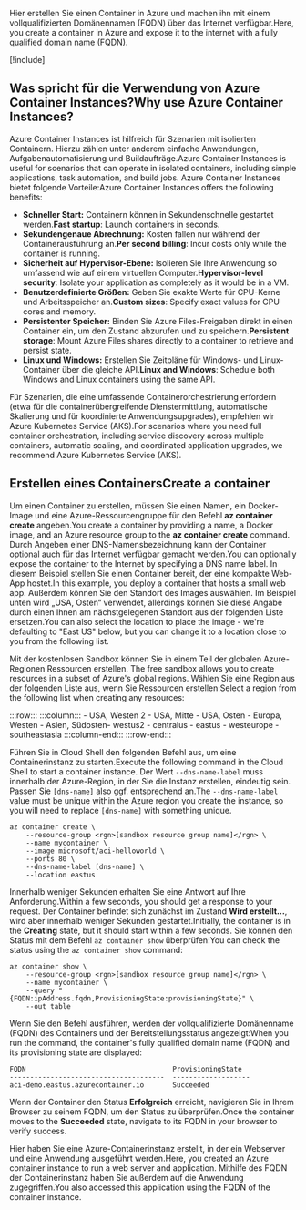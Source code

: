 <span data-ttu-id="cd808-101">Hier erstellen Sie einen Container in Azure und machen ihn mit einem vollqualifizierten Domänennamen (FQDN) über das Internet verfügbar.</span><span class="sxs-lookup"><span data-stu-id="cd808-101">Here, you create a container in Azure and expose it to the internet with a fully qualified domain name (FQDN).</span></span>

[!include[](../../../includes/azure-sandbox-activate.md)]

## <a name="why-use-azure-container-instances"></a><span data-ttu-id="cd808-102">Was spricht für die Verwendung von Azure Container Instances?</span><span class="sxs-lookup"><span data-stu-id="cd808-102">Why use Azure Container Instances?</span></span>

<span data-ttu-id="cd808-103">Azure Container Instances ist hilfreich für Szenarien mit isolierten Containern. Hierzu zählen unter anderem einfache Anwendungen, Aufgabenautomatisierung und Buildaufträge.</span><span class="sxs-lookup"><span data-stu-id="cd808-103">Azure Container Instances is useful for scenarios that can operate in isolated containers, including simple applications, task automation, and build jobs.</span></span> <span data-ttu-id="cd808-104">Azure Container Instances bietet folgende Vorteile:</span><span class="sxs-lookup"><span data-stu-id="cd808-104">Azure Container Instances offers the following benefits:</span></span>

- <span data-ttu-id="cd808-105">**Schneller Start:** Containern können in Sekundenschnelle gestartet werden.</span><span class="sxs-lookup"><span data-stu-id="cd808-105">**Fast startup**: Launch containers in seconds.</span></span>
- <span data-ttu-id="cd808-106">**Sekundengenaue Abrechnung:** Kosten fallen nur während der Containerausführung an.</span><span class="sxs-lookup"><span data-stu-id="cd808-106">**Per second billing**: Incur costs only while the container is running.</span></span>
- <span data-ttu-id="cd808-107">**Sicherheit auf Hypervisor-Ebene:** Isolieren Sie Ihre Anwendung so umfassend wie auf einem virtuellen Computer.</span><span class="sxs-lookup"><span data-stu-id="cd808-107">**Hypervisor-level security**: Isolate your application as completely as it would be in a VM.</span></span>
- <span data-ttu-id="cd808-108">**Benutzerdefinierte Größen:** Geben Sie exakte Werte für CPU-Kerne und Arbeitsspeicher an.</span><span class="sxs-lookup"><span data-stu-id="cd808-108">**Custom sizes**: Specify exact values for CPU cores and memory.</span></span>
- <span data-ttu-id="cd808-109">**Persistenter Speicher:** Binden Sie Azure Files-Freigaben direkt in einen Container ein, um den Zustand abzurufen und zu speichern.</span><span class="sxs-lookup"><span data-stu-id="cd808-109">**Persistent storage**: Mount Azure Files shares directly to a container to retrieve and persist state.</span></span>
- <span data-ttu-id="cd808-110">**Linux und Windows:** Erstellen Sie Zeitpläne für Windows- und Linux-Container über die gleiche API.</span><span class="sxs-lookup"><span data-stu-id="cd808-110">**Linux and Windows**: Schedule both Windows and Linux containers using the same API.</span></span>

<span data-ttu-id="cd808-111">Für Szenarien, die eine umfassende Containerorchestrierung erfordern (etwa für die containerübergreifende Dienstermittlung, automatische Skalierung und für koordinierte Anwendungsupgrades), empfehlen wir Azure Kubernetes Service (AKS).</span><span class="sxs-lookup"><span data-stu-id="cd808-111">For scenarios where you need full container orchestration, including service discovery across multiple containers, automatic scaling, and coordinated application upgrades, we recommend Azure Kubernetes Service (AKS).</span></span>

## <a name="create-a-container"></a><span data-ttu-id="cd808-112">Erstellen eines Containers</span><span class="sxs-lookup"><span data-stu-id="cd808-112">Create a container</span></span>

<span data-ttu-id="cd808-113">Um einen Container zu erstellen, müssen Sie einen Namen, ein Docker-Image und eine Azure-Ressourcengruppe für den Befehl **az container create** angeben.</span><span class="sxs-lookup"><span data-stu-id="cd808-113">You create a container by providing a name, a Docker image, and an Azure resource group to the **az container create** command.</span></span> <span data-ttu-id="cd808-114">Durch Angeben einer DNS-Namensbezeichnung kann der Container optional auch für das Internet verfügbar gemacht werden.</span><span class="sxs-lookup"><span data-stu-id="cd808-114">You can optionally expose the container to the Internet by specifying a DNS name label.</span></span> <span data-ttu-id="cd808-115">In diesem Beispiel stellen Sie einen Container bereit, der eine kompakte Web-App hostet.</span><span class="sxs-lookup"><span data-stu-id="cd808-115">In this example, you deploy a container that hosts a small web app.</span></span> <span data-ttu-id="cd808-116">Außerdem können Sie den Standort des Images auswählen. Im Beispiel unten wird „USA, Osten“ verwendet, allerdings können Sie diese Angabe durch einen Ihnen am nächstgelegenen Standort aus der folgenden Liste ersetzen.</span><span class="sxs-lookup"><span data-stu-id="cd808-116">You can also select the location to place the image - we're defaulting to "East US" below, but you can change it to a location close to you from the following list.</span></span>

<span data-ttu-id="cd808-117"><!-- TODO: fix region list so it's not hardcoded here --> Mit der kostenlosen Sandbox können Sie in einem Teil der globalen Azure-Regionen Ressourcen erstellen.</span><span class="sxs-lookup"><span data-stu-id="cd808-117"><!-- TODO: fix region list so it's not hardcoded here --> The free sandbox allows you to create resources in a subset of Azure's global regions.</span></span> <span data-ttu-id="cd808-118">Wählen Sie eine Region aus der folgenden Liste aus, wenn Sie Ressourcen erstellen:</span><span class="sxs-lookup"><span data-stu-id="cd808-118">Select a region from the following list when creating any resources:</span></span>

:::row:::
    :::column:::
        <span data-ttu-id="cd808-119">- USA, Westen 2 - USA, Mitte - USA, Osten - Europa, Westen - Asien, Südosten</span><span class="sxs-lookup"><span data-stu-id="cd808-119">- westus2 - centralus - eastus - westeurope - southeastasia</span></span> :::column-end:::
:::row-end:::

<span data-ttu-id="cd808-120">Führen Sie in Cloud Shell den folgenden Befehl aus, um eine Containerinstanz zu starten.</span><span class="sxs-lookup"><span data-stu-id="cd808-120">Execute the following command in the Cloud Shell to start a container instance.</span></span> <span data-ttu-id="cd808-121">Der Wert `--dns-name-label` muss innerhalb der Azure-Region, in der Sie die Instanz erstellen, eindeutig sein. Passen Sie `[dns-name]` also ggf. entsprechend an.</span><span class="sxs-lookup"><span data-stu-id="cd808-121">The `--dns-name-label` value must be unique within the Azure region you create the instance, so you will need to replace `[dns-name]` with something unique.</span></span>

```azurecli
az container create \
    --resource-group <rgn>[sandbox resource group name]</rgn> \
    --name mycontainer \
    --image microsoft/aci-helloworld \
    --ports 80 \
    --dns-name-label [dns-name] \
    --location eastus
```

<span data-ttu-id="cd808-122">Innerhalb weniger Sekunden erhalten Sie eine Antwort auf Ihre Anforderung.</span><span class="sxs-lookup"><span data-stu-id="cd808-122">Within a few seconds, you should get a response to your request.</span></span> <span data-ttu-id="cd808-123">Der Container befindet sich zunächst im Zustand **Wird erstellt...**, wird aber innerhalb weniger Sekunden gestartet.</span><span class="sxs-lookup"><span data-stu-id="cd808-123">Initially, the container is in the **Creating** state, but it should start within a few seconds.</span></span> <span data-ttu-id="cd808-124">Sie können den Status mit dem Befehl `az container show` überprüfen:</span><span class="sxs-lookup"><span data-stu-id="cd808-124">You can check the status using the `az container show` command:</span></span>

```azurecli
az container show \
    --resource-group <rgn>[sandbox resource group name]</rgn> \
    --name mycontainer \
    --query "{FQDN:ipAddress.fqdn,ProvisioningState:provisioningState}" \
    --out table
```

<span data-ttu-id="cd808-125">Wenn Sie den Befehl ausführen, werden der vollqualifizierte Domänenname (FQDN) des Containers und der Bereitstellungsstatus angezeigt:</span><span class="sxs-lookup"><span data-stu-id="cd808-125">When you run the command, the container's fully qualified domain name (FQDN) and its provisioning state are displayed:</span></span>

```output
FQDN                                    ProvisioningState
--------------------------------------  -------------------
aci-demo.eastus.azurecontainer.io       Succeeded
```

<span data-ttu-id="cd808-126">Wenn der Container den Status **Erfolgreich** erreicht, navigieren Sie in Ihrem Browser zu seinem FQDN, um den Status zu überprüfen.</span><span class="sxs-lookup"><span data-stu-id="cd808-126">Once the container moves to the **Succeeded** state, navigate to its FQDN in your browser to verify success.</span></span>

<span data-ttu-id="cd808-127">Hier haben Sie eine Azure-Containerinstanz erstellt, in der ein Webserver und eine Anwendung ausgeführt werden.</span><span class="sxs-lookup"><span data-stu-id="cd808-127">Here, you created an Azure container instance to run a web server and application.</span></span> <span data-ttu-id="cd808-128">Mithilfe des FQDN der Containerinstanz haben Sie außerdem auf die Anwendung zugegriffen.</span><span class="sxs-lookup"><span data-stu-id="cd808-128">You also accessed this application using the FQDN of the container instance.</span></span>